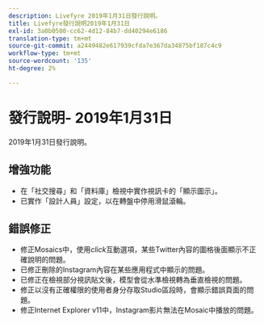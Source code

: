 ```yaml
---
description: Livefyre 2019年1月31日發行說明。
title: Livefyre發行說明2019年1月31日
exl-id: 3a0b0500-cc62-4d12-84b7-dd40294e6186
translation-type: tm+mt
source-git-commit: a2449482e617939cfda7e367da34875bf187c4c9
workflow-type: tm+mt
source-wordcount: '135'
ht-degree: 2%

---
```


# 發行說明- 2019年1月31日

2019年1月31日發行說明。

## 增強功能

* 在「社交搜尋」和「資料庫」檢視中實作視訊卡的「顯示圖示」。
* 已實作「設計人員」設定，以在轉盤中停用滑鼠滾輪。

## 錯誤修正

* 修正Mosaics中，使用&#x200B;*click*&#x200B;互動選項，某些Twitter內容的圖格後面顯示不正確說明的問題。
* 已修正刪除的Instagram內容在某些應用程式中顯示的問題。
* 已修正在檢視部分視訊貼文後，模型會從水準檢視轉為垂直檢視的問題。
* 修正以沒有正確權限的使用者身分存取Studio區段時，會顯示錯誤頁面的問題。
* 修正Internet Explorer v11中，Instagram影片無法在Mosaic中播放的問題。
